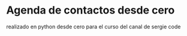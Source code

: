# Agenda de contactos desde cero
realizado en python desde cero para el curso del canal de sergie code
